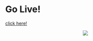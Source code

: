 # Go Live!
[click here!](https://disney-plus-clone-oussama.netlify.app/)


<div align='center'>
  <img src="https://user-images.githubusercontent.com/88546612/166707705-e3a4afbc-eb3b-4bc7-a473-e129b657f732.png"/>
</div>


